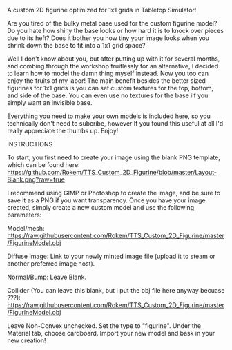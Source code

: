 A custom 2D figurine optimized for 1x1 grids in Tabletop Simulator!

Are you tired of the bulky metal base used for the custom figurine model? Do you hate how shiny the base looks or how hard it is to knock over pieces due to its heft? Does it bother you how tiny your image looks when you shrink down the base to fit into a 1x1 grid space?

Well I don't know about you, but after putting up with it for several months, and combing through the workshop fruitlessly for an alternative, I decided to learn how to model the damn thing myself instead. Now you too can enjoy the fruits of my labor! The main benefit besides the better sized figurines for 1x1 grids is you can set custom textures for the top, bottom, and side of the base. You can even use no textures for the base iif you simply want an invisible base.

Everything you need to make your own models is included here, so you technically don't need to subcribe, however If you found this useful at all I'd really appreciate the thumbs up. Enjoy!



INSTRUCTIONS

To start, you first need to create your image using the blank PNG template, which can be found here:
https://github.com/Rokem/TTS_Custom_2D_Figurine/blob/master/Layout-Blank.png?raw=true

I recommend using GIMP or Photoshop to create the image, and be sure to save it as a PNG if you want transparency. Once you have your image created, simply create a new custom model and use the following parameters:

Model/mesh:
https://raw.githubusercontent.com/Rokem/TTS_Custom_2D_Figurine/master/FigurineModel.obj

Diffuse Image:
Link to your newly minted image file (upload it to steam or another preferred image host).

Normal/Bump:
Leave Blank.

Collider (You can leave this blank, but I put the obj file here anyway becuase ???): https://raw.githubusercontent.com/Rokem/TTS_Custom_2D_Figurine/master/FigurineModel.obj

Leave Non-Convex unchecked.
Set the type to "figurine". 
Under the Material tab, choose cardboard.
Import your new model and bask in your new creation!
